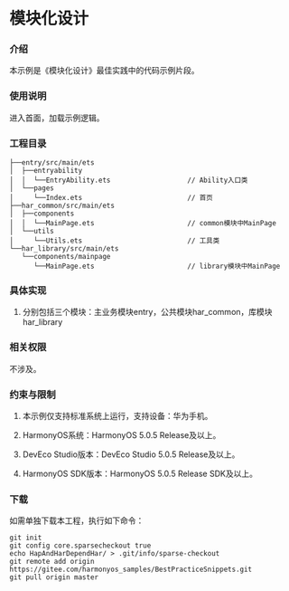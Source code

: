 # 模块化设计

### 介绍

本示例是《模块化设计》最佳实践中的代码示例片段。

### 使用说明

进入首面，加载示例逻辑。

### 工程目录
```
├──entry/src/main/ets
│  ├──entryability
│  │  └──EntryAbility.ets                   // Ability入口类
│  └──pages
│     └──Index.ets                          // 首页
├──har_common/src/main/ets
│  ├──components
│  │  └──MainPage.ets                       // common模块中MainPage
│  └──utils
│     └──Utils.ets                          // 工具类
└──har_library/src/main/ets
   └──components/mainpage
      └──MainPage.ets                       // library模块中MainPage
```


### 具体实现

1. 分别包括三个模块：主业务模块entry，公共模块har_common，库模块har_library

### 相关权限

不涉及。

### 约束与限制

1. 本示例仅支持标准系统上运行，支持设备：华为手机。

2. HarmonyOS系统：HarmonyOS 5.0.5 Release及以上。

3. DevEco Studio版本：DevEco Studio 5.0.5 Release及以上。

4. HarmonyOS SDK版本：HarmonyOS 5.0.5 Release SDK及以上。

### 下载

如需单独下载本工程，执行如下命令：
```
git init
git config core.sparsecheckout true
echo HapAndHarDependHar/ > .git/info/sparse-checkout
git remote add origin https://gitee.com/harmonyos_samples/BestPracticeSnippets.git
git pull origin master
```